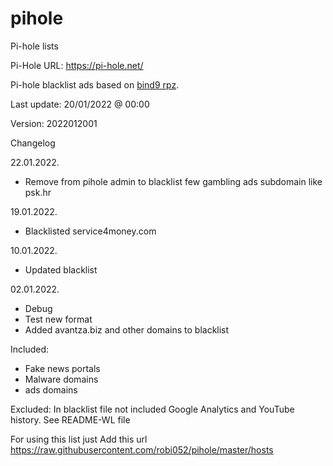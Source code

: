 # pihole
Pi-hole lists

Pi-Hole URL: https://pi-hole.net/

Pi-hole blacklist ads based on [bind9 rpz](https://github.com/robi052/bind9-rpz).

Last update: 20/01/2022 @ 00:00

Version: 2022012001

Changelog

22.01.2022.
- Remove from pihole admin to blacklist few gambling ads subdomain like psk.hr

19.01.2022.
- Blacklisted service4money.com

10.01.2022.
- Updated blacklist

02.01.2022.
- Debug
- Test new format 
- Added avantza.biz and other domains to blacklist

Included:
- Fake news portals
- Malware domains
- ads domains

Excluded:
In blacklist file not included Google Analytics and YouTube history. See README-WL file

For using this list just Add this url https://raw.githubusercontent.com/robi052/pihole/master/hosts
